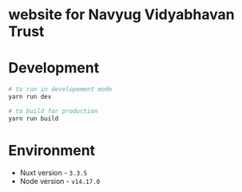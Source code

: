 # website for Navyug Vidyabhavan Trust

# Development

```bash
# to run in developement mode
yarn run dev

# to build for production
yarn run build
```

# Environment
- Nuxt version - `3.3.5`
- Node version - `v14.17.0`